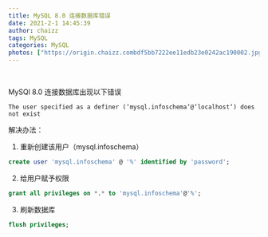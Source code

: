 ```yaml
---
title: MySQL 8.0 连接数据库错误
date: 2021-2-1 14:45:39
author: chaizz
tags: MySQL
categories: MySQL
photos: ["https://origin.chaizz.combdf5bb7222ee11edb23e0242ac190002.jpg"]
---
```


​       

<!--more-->

MySQl 8.0 连接数据库出现以下错误

```
The user specified as a definer (‘mysql.infoschema‘@‘localhost‘) does not exist
```

解决办法：

1. 重新创建该用户（mysql.infoschema）

```sql
create user 'mysql.infoschema' @ '%' identified by 'password';
```

2. 给用户赋予权限

```sql
grant all privileges on *.* to 'mysql.infoschema'@'%';
```

3. 刷新数据库

```sql
flush privileges;
```

